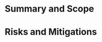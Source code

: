 # Summary and Scope

<!-- This is a comment. Add a summary below this line of what your PR does -->



# Risks and Mitigations
 
<!-- What is the risk level of this change? -->

